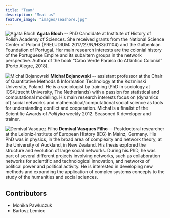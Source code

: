 ```yaml
---
title: "Team"
description: "Meat us"
feature_image: "images/seashore.jpg"
---
```


![Agata Błoch](../images/agata.jpg#portrait "Agata Błoch")
**Agata Błoch** -- PhD Candidate at Institute of History of Polish Academy of Sciences. She received grants from the National Science Center of Poland (PRELUDIUM: 2017/27/N/HS3/01104) and the Gulbenkian Foundation of Portugal. Her main research interests are the colonial history of the Portuguese Empire and its subaltern groups in the network perspective. Author of the book “Cabo Verde  Paraíso do Atlântico Colonial” (Porto Alegre, 2018).

![Michał Bojanowski](../images/michal.jpg#portrait "Michał Bojanowski")
**Michał Bojanowski** -- assistant professor at the Chair of Quantitative Methods & Information Technology at the Kozminski University, Poland. He is a sociologist by training (PhD in sociology at ICS/Utrecht University, The Netherlands) with a passion for statistical and computational modelling. His main research interests focus on (dynamics of) social networks and mathematical/computational social science as tools for understanding conflict and cooperation. Michał is a finalist of the Scientific Awards of *Polityka* weekly 2012. Seasoned R developer and trainer.

![Demival Vasquez Filho](../images/demi.jpg#portrait "Demival Vasquez Filho")
**Demival Vasques Filho** -- Postdoctoral researcher at the Leibniz-Institute of European History (IEG) in Mainz, Germany. His PhD was in physics, in the broad area of complexity and network theory, at the University of Auckland, in New Zealand. His thesis explored the structure and evolution of large social networks. During his PhD, he was part of several different projects involving networks, such as collaboration networks for scientific and technological innovation, and networks of political power and political activity. He is interested in developing new methods and expanding the application of complex systems concepts to the study of the humanities and social sciences.


## Contributors

- Monika Pawluczuk
- Bartosz Lemiec
